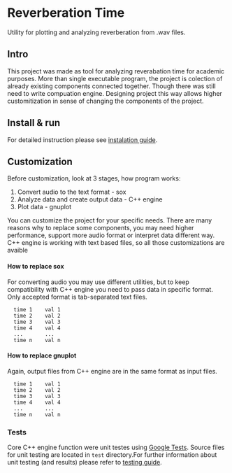 # Reverberation Time

 Utility for plotting and analyzing reverberation from .wav files.

## Intro

This project was made as tool for analyzing reverabation time for academic purposes. More than single executable program, the project is colection of already existing components connected together. Though there was still need to write compuation engine. Designing project this way allows higher customitization in sense of changing the components of the project.

## Install & run

For detailed instruction please see [instalation guide](docs/INSTALL.md).

## Customization

Before customization, look at 3 stages, how program works:

1. Convert audio to the text format - sox
2. Analyze data and create output data - C++ engine
3. Plot data - gnuplot

You can customize the project for your specific needs. There are many reasons why to replace some components, you may need higher performance, support more audio format or interpret data different way. C++ engine is working with text based files, so all those customizations are avaible

#### How to replace sox

For converting audio you may use different utilities, but to keep compatibility with C++ engine you need to pass data in specific format. Only accepted format is tab-separated text files.
```
  time 1    val 1
  time 2    val 2
  time 3    val 3
  time 4    val 4
  ...       ...
  time n    val n
```

#### How to replace gnuplot

Again, output files from C++ engine are in the same format as input files.
```
  time 1    val 1
  time 2    val 2
  time 3    val 3
  time 4    val 4
  ...       ...
  time n    val n
```

### Tests

Core C++ engine function were unit testes using [Google Tests](https://github.com/google/googletest). Source files for unit testing are located in `test` directory.For further information about unit testing (and results) please refer to [testing guide](docs/TESTING.md).

